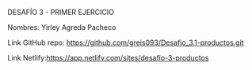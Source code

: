 DESAFÍO 3 - PRIMER EJERCICIO

Nombres: Yirley Agreda Pacheco

Link GitHub repo: https://github.com/greis093/Desafio_3.1-productos.git

Link Netlify:https://app.netlify.com/sites/desafio-3-productos
